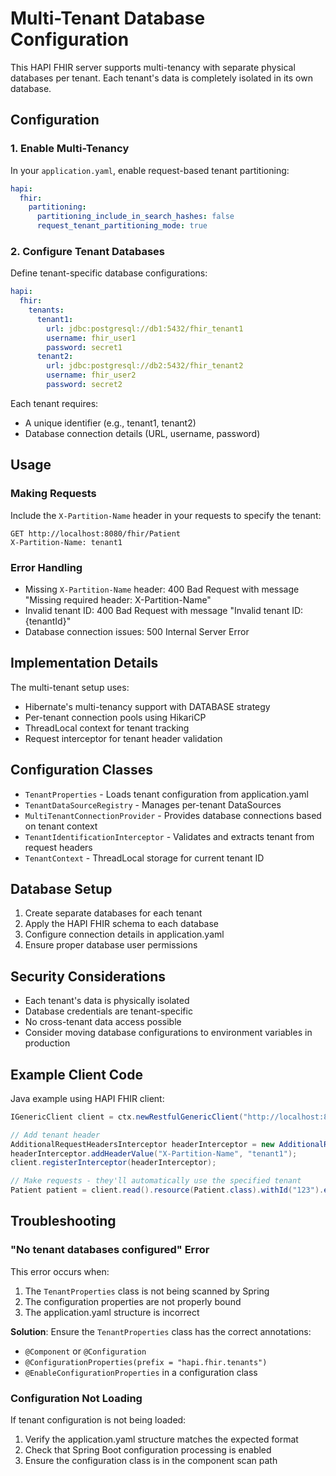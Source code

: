 # Multi-Tenant Database Configuration

This HAPI FHIR server supports multi-tenancy with separate physical databases per tenant. Each tenant's data is completely isolated in its own database.

## Configuration

### 1. Enable Multi-Tenancy

In your `application.yaml`, enable request-based tenant partitioning:

```yaml
hapi:
  fhir:
    partitioning:
      partitioning_include_in_search_hashes: false
      request_tenant_partitioning_mode: true
```

### 2. Configure Tenant Databases

Define tenant-specific database configurations:

```yaml
hapi:
  fhir:
    tenants:
      tenant1:
        url: jdbc:postgresql://db1:5432/fhir_tenant1
        username: fhir_user1
        password: secret1
      tenant2:
        url: jdbc:postgresql://db2:5432/fhir_tenant2
        username: fhir_user2
        password: secret2
```

Each tenant requires:
- A unique identifier (e.g., tenant1, tenant2)
- Database connection details (URL, username, password)

## Usage

### Making Requests

Include the `X-Partition-Name` header in your requests to specify the tenant:

```http
GET http://localhost:8080/fhir/Patient
X-Partition-Name: tenant1
```

### Error Handling

- Missing `X-Partition-Name` header: 400 Bad Request with message "Missing required header: X-Partition-Name"
- Invalid tenant ID: 400 Bad Request with message "Invalid tenant ID: {tenantId}"
- Database connection issues: 500 Internal Server Error

## Implementation Details

The multi-tenant setup uses:
- Hibernate's multi-tenancy support with DATABASE strategy
- Per-tenant connection pools using HikariCP
- ThreadLocal context for tenant tracking
- Request interceptor for tenant header validation

## Configuration Classes

- `TenantProperties` - Loads tenant configuration from application.yaml
- `TenantDataSourceRegistry` - Manages per-tenant DataSources
- `MultiTenantConnectionProvider` - Provides database connections based on tenant context
- `TenantIdentificationInterceptor` - Validates and extracts tenant from request headers
- `TenantContext` - ThreadLocal storage for current tenant ID

## Database Setup

1. Create separate databases for each tenant
2. Apply the HAPI FHIR schema to each database
3. Configure connection details in application.yaml
4. Ensure proper database user permissions

## Security Considerations

- Each tenant's data is physically isolated
- Database credentials are tenant-specific
- No cross-tenant data access possible
- Consider moving database configurations to environment variables in production

## Example Client Code

Java example using HAPI FHIR client:

```java
IGenericClient client = ctx.newRestfulGenericClient("http://localhost:8080/fhir");

// Add tenant header
AdditionalRequestHeadersInterceptor headerInterceptor = new AdditionalRequestHeadersInterceptor();
headerInterceptor.addHeaderValue("X-Partition-Name", "tenant1");
client.registerInterceptor(headerInterceptor);

// Make requests - they'll automatically use the specified tenant
Patient patient = client.read().resource(Patient.class).withId("123").execute();
```

## Troubleshooting

### "No tenant databases configured" Error

This error occurs when:
1. The `TenantProperties` class is not being scanned by Spring
2. The configuration properties are not properly bound
3. The application.yaml structure is incorrect

**Solution**: Ensure the `TenantProperties` class has the correct annotations:
- `@Component` or `@Configuration`
- `@ConfigurationProperties(prefix = "hapi.fhir.tenants")`
- `@EnableConfigurationProperties` in a configuration class

### Configuration Not Loading

If tenant configuration is not being loaded:
1. Verify the application.yaml structure matches the expected format
2. Check that Spring Boot configuration processing is enabled
3. Ensure the configuration class is in the component scan path